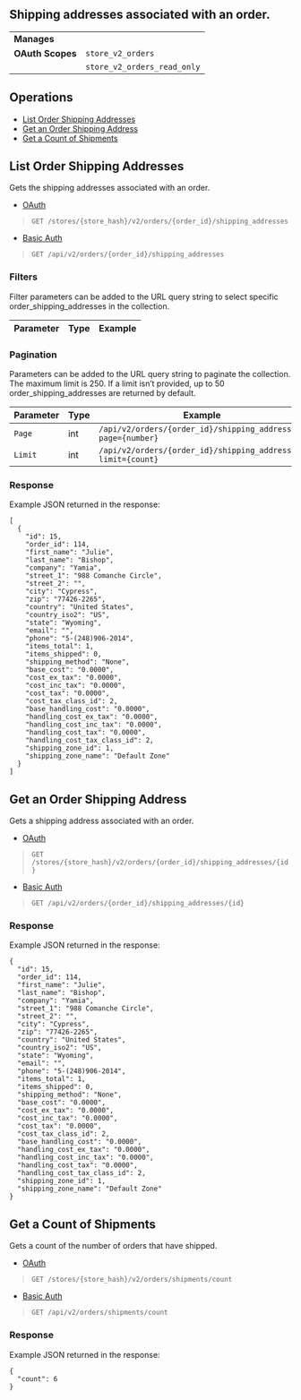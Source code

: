 ## Shipping addresses associated with an order.

|||
|---|---|
| **Manages** |
| **OAuth Scopes** | `store_v2_orders`
||`store_v2_orders_read_only`





## Operations

*   [List Order Shipping Addresses](#list-order-shipping-addresses)
*   [Get an Order Shipping Address](#get-an-order-shipping-address)
*   [Get a Count of Shipments](#get-a-count-of-shipments)

## List Order Shipping Addresses

Gets the shipping addresses associated with an order.

*   [OAuth](#list-order-shipping-addresses-oauth)
>`GET /stores/{store_hash}/v2/orders/{order_id}/shipping_addresses`
*   [Basic Auth](#list-order-shipping-addresses-basic)
>`GET /api/v2/orders/{order_id}/shipping_addresses`

### Filters

Filter parameters can be added to the URL query string to select specific order_shipping_addresses in the collection.

| Parameter | Type | Example |
| --- | --- | --- |

### Pagination

Parameters can be added to the URL query string to paginate the collection. The maximum limit is 250. If a limit isn’t provided, up to 50 order_shipping_addresses are returned by default.

| Parameter | Type | Example |
| --- | --- | --- |
| `Page` | int | `/api/v2/orders/{order_id}/shipping_addresses?page={number}` |
| `Limit` | int | `/api/v2/orders/{order_id}/shipping_addresses?limit={count}` |

### Response

Example JSON returned in the response:

```
[
  {
    "id": 15,
    "order_id": 114,
    "first_name": "Julie",
    "last_name": "Bishop",
    "company": "Yamia",
    "street_1": "988 Comanche Circle",
    "street_2": "",
    "city": "Cypress",
    "zip": "77426-2265",
    "country": "United States",
    "country_iso2": "US",
    "state": "Wyoming",
    "email": "",
    "phone": "5-(248)906-2014",
    "items_total": 1,
    "items_shipped": 0,
    "shipping_method": "None",
    "base_cost": "0.0000",
    "cost_ex_tax": "0.0000",
    "cost_inc_tax": "0.0000",
    "cost_tax": "0.0000",
    "cost_tax_class_id": 2,
    "base_handling_cost": "0.0000",
    "handling_cost_ex_tax": "0.0000",
    "handling_cost_inc_tax": "0.0000",
    "handling_cost_tax": "0.0000",
    "handling_cost_tax_class_id": 2,
    "shipping_zone_id": 1,
    "shipping_zone_name": "Default Zone"
  }
]
```

## Get an Order Shipping Address

Gets a shipping address associated with an order.

*   [OAuth](#get-an-order-shipping-address-oauth)
>`GET /stores/{store_hash}/v2/orders/{order_id}/shipping_addresses/{id}`
*   [Basic Auth](#get-an-order-shipping-address-basic)
>`GET /api/v2/orders/{order_id}/shipping_addresses/{id}`

### Response

Example JSON returned in the response:
```
{
  "id": 15,
  "order_id": 114,
  "first_name": "Julie",
  "last_name": "Bishop",
  "company": "Yamia",
  "street_1": "988 Comanche Circle",
  "street_2": "",
  "city": "Cypress",
  "zip": "77426-2265",
  "country": "United States",
  "country_iso2": "US",
  "state": "Wyoming",
  "email": "",
  "phone": "5-(248)906-2014",
  "items_total": 1,
  "items_shipped": 0,
  "shipping_method": "None",
  "base_cost": "0.0000",
  "cost_ex_tax": "0.0000",
  "cost_inc_tax": "0.0000",
  "cost_tax": "0.0000",
  "cost_tax_class_id": 2,
  "base_handling_cost": "0.0000",
  "handling_cost_ex_tax": "0.0000",
  "handling_cost_inc_tax": "0.0000",
  "handling_cost_tax": "0.0000",
  "handling_cost_tax_class_id": 2,
  "shipping_zone_id": 1,
  "shipping_zone_name": "Default Zone"
}
```

## Get a Count of Shipments

Gets a count of the number of orders that have shipped.

*   [OAuth](#get-a-count-of-shipments-oauth)
>`GET /stores/{store_hash}/v2/orders/shipments/count`
*   [Basic Auth](#get-a-count-of-shipments-basic)
>`GET /api/v2/orders/shipments/count`


### Response

Example JSON returned in the response:

```
{
  "count": 6
}
```
